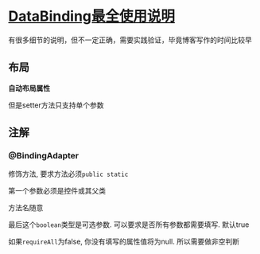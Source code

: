 # [DataBinding最全使用说明](https://juejin.cn/post/6844903549223059463#heading-0)

有很多细节的说明，但不一定正确，需要实践验证，毕竟博客写作的时间比较早

## 布局

**自动布局属性**

但是setter方法只支持单个参数

## 注解

### @BindingAdapter

修饰方法, 要求方法必须`public static`

第一个参数必须是控件或其父类

方法名随意

最后这个`boolean`类型是可选参数. 可以要求是否所有参数都需要填写. 默认true

如果`requireAll`为false, 你没有填写的属性值将为null. 所以需要做非空判断